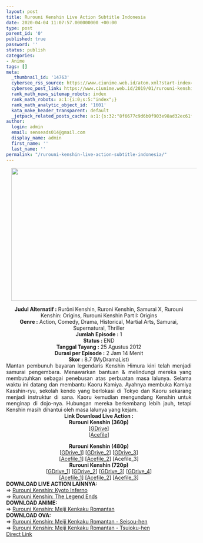 ```yaml
---
layout: post
title: Rurouni Kenshin Live Action Subtitle Indonesia
date: 2020-04-04 11:07:57.000000000 +00:00
type: post
parent_id: '0'
published: true
password: ''
status: publish
categories:
- Anime
tags: []
meta:
  _thumbnail_id: '14763'
  cyberseo_rss_source: https://www.ciunime.web.id/atom.xml?start-index=751&max-results=150
  cyberseo_post_link: https://www.ciunime.web.id/2019/01/rurouni-kenshin-live-action-subtitle.html
  rank_math_news_sitemap_robots: index
  rank_math_robots: a:1:{i:0;s:5:"index";}
  rank_math_analytic_object_id: '1601'
  kata_make_header_transparent: default
  _jetpack_related_posts_cache: a:1:{s:32:"8f6677c9d6b0f903e98ad32ec61f8deb";a:2:{s:7:"expires";i:1655337241;s:7:"payload";a:0:{}}}
author:
  login: admin
  email: senseads014@gmail.com
  display_name: admin
  first_name: ''
  last_name: ''
permalink: "/rurouni-kenshin-live-action-subtitle-indonesia/"
---
```

<div class="separator" style="clear: both; text-align: center;"><a href="https://2.bp.blogspot.com/-VtK3en8hr5I/XFM7vY1r3iI/AAAAAAAAJUg/6tP5ZrdehQsWRfYwpVnSk_w1J_Hajqc2ACLcBGAs/s1600/Rurouni%2BKenshin.jpg" imageanchor="1" style="margin-left: 1em; margin-right: 1em;"><img border="0" data-original-height="720" data-original-width="1280" height="360" src="{{ site.baseurl }}/assets/2020/04/Rurouni%2BKenshin.jpg" width="640" /></a></div>
<p>
<div style="text-align: center;"><b>Judul</b><b><b> Alternatif</b> :</b> Rurōni Kenshin, Ruroni Kenshin, Samurai X, Rurouni Kenshin: Origins, Rurouni Kenshin Part I: Origins</div>
<div style="text-align: center;"><b><b>Genre :</b></b> Action, Comedy, Drama, Historical, Martial Arts, Samurai, Supernatural, Thriller</div>
<div style="text-align: center;"><b>Jumlah Episode :</b> 1<br /><b>Status :&nbsp;</b>END<br /><b>Tanggal Tayang :</b> 25 Agustus 2012<br /><b>Durasi per Episode :</b> 2 Jam 14 Menit</div>
<div style="text-align: center;"><b>Skor :</b> 8.7 (MyDramaList)</div>
<div style="text-align: center;"></div>
<div style="text-align: justify;">Mantan pembunuh bayaran legendaris Kenshin Himura kini telah menjadi samurai pengembara. Menawarkan bantuan &amp; melindungi mereka yang membutuhkan sebagai penebusan atas perbuatan masa lalunya. Selama waktu ini datang dan membantu Kaoru Kamiya. Ayahnya membuka Kamiya Kasshin-ryu, sekolah kendo yang berlokasi di Tokyo dan Kaoru sekarang menjadi instruktur di sana. Kaoru kemudian mengundang Kenshin untuk menginap di dojo-nya. Hubungan mereka berkembang lebih jauh, tetapi Kenshin masih dihantui oleh masa lalunya yang kejam.</div>
<div style="text-align: justify;"></div>
<div style="text-align: justify;"></div>
<div style="text-align: center;"><b>Link Download Live Action :</b></div>
<div style="text-align: center;"><b>Rurouni Kenshin (360p)</b><br />[<a href="https://drive.google.com/uc?id=1g16PNO1WpLBtbcTV9WCo0w-LoFasmHdz" target="_blank" rel="noopener">GDrive</a>]<br />[<a href="https://acefile.co/f/15205708/doramaindo-idrurouni-kenshin-2012-bluray-360p-rar" target="_blank" rel="noopener">Acefile</a>]</p>
</div>
<div style="text-align: center;"><b>Rurouni Kenshin (480p)</b><br />[<a href="https://drive.google.com/uc?id=1pzPFyfgF2zoe2la2tt_3VDOSL_-YNdBl" target="_blank" rel="noopener">GDrive_1</a>] [<a href="https://drive.google.com/uc?id=1zKr4ECO4pfeZneu3gNZ-AdIFfVNVbidA" target="_blank" rel="noopener">GDrive_2</a>] [<a href="https://drive.google.com/uc?id=1Qb9gv_v2p5UUq06Oz8NC8ya6UU0CYCLe" target="_blank" rel="noopener">GDrive_3</a>]<br />[<a href="https://acefile.co/f/9725166/kusonime-kenshin-la-2012-bd-480p-rar" target="_blank" rel="noopener">Acefile_1</a>] [<a href="https://acefile.co/f/10363079/batchindo_kenshin-la-2012-bd-480p-rar" target="_blank" rel="noopener">Acefile_2</a>] [Acefile_3]</div>
<div style="text-align: center;"><b>Rurouni Kenshin (720p)</b><br />[<a href="https://drive.google.com/uc?id=1djas04FKpa7biCz3ncbHhGDdwg1MalAa" target="_blank" rel="noopener">GDrive_1</a>] [<a href="https://drive.google.com/uc?id=1i_sdm0a1DPUplNEvdkoZBsvI0EdXfgdS" target="_blank" rel="noopener">GDrive_2</a>] [<a href="https://drive.google.com/uc?id=1WwvBtVP4lAM1L0Re82OnuZJVcfOVK85U" target="_blank" rel="noopener">GDrive_3</a>] [<a href="https://drive.google.com/uc?id=1NgcB-dQtGwwe8QRHOY6VvtGTh3_JDMWj" target="_blank" rel="noopener">GDrive_4</a>]<br />[<a href="https://acefile.co/f/9725170/kusonime-kenshin-la-2012-bd-720p-rar" target="_blank" rel="noopener">Acefile_1</a>] [<a href="https://acefile.co/f/15205707/doramaindo-idrurouni-kenshin-2012-bluray-720p-rar" target="_blank" rel="noopener">Acefile_2</a>] [<a href="https://acefile.co/f/10363095/batchindo_kenshin-la-2012-bd-720p-rar" target="_blank" rel="noopener">Acefile_3</a>]
<div style="text-align: left;"></div>
<div style="text-align: left;"></div>
<div style="text-align: left;"><b>DOWNLOAD LIVE ACTION LAINNYA:</b></div>
<div style="text-align: left;"></div>
<div style="text-align: left;">=&gt;&nbsp;<a href="https://www.ciunime.web.id/2019/01/rurouni-kenshin-kyoto-inferno-live.html" target="_blank" rel="noopener">Rurouni Kenshin: Kyoto Inferno</a></div>
<div style="text-align: left;">=&gt;&nbsp;<a href="https://www.ciunime.web.id/2019/01/rurouni-kenshin-legend-ends-live-action.html" target="_blank" rel="noopener">Rurouni Kenshin: The Legend Ends</a></div>
<div style="text-align: left;"></div>
<div style="text-align: left;"><b>DOWNLOAD ANIME:</b></div>
<div style="text-align: left;"></div>
<div style="text-align: left;">=&gt;&nbsp;<a href="https://www.ciunime.web.id/2019/07/rurouni-kenshin-meiji-kenkaku-romantan.html" target="_blank" rel="noopener">Rurouni Kenshin: Meiji Kenkaku Romantan</a></div>
<div style="text-align: left;"></div>
<div style="text-align: left;"><b>DOWNLOAD OVA:</b></div>
<div style="text-align: left;"></div>
<div style="text-align: left;">=&gt;&nbsp;<a href="https://www.ciunime.web.id/2020/04/rurouni-kenshin-meiji-kenkaku-romantan.html" target="_blank" rel="noopener">Rurouni Kenshin: Meiji Kenkaku Romantan - Seisou-hen</a></div>
<div style="text-align: left;">=&gt;&nbsp;<a href="https://www.ciunime.web.id/2020/04/rurouni-kenshin-meiji-kenkaku-romantan_4.html" target="_blank" rel="noopener">Rurouni Kenshin: Meiji Kenkaku Romantan - Tsuioku-hen</a></div>
<div style="text-align: left;"></div>
</div>
<link rel="stylesheet" href="https://cdnjs.cloudflare.com/ajax/libs/font-awesome/4.7.0/css/font-awesome.min.css" />
<div class="divbtn"> <a href="https://handymansurrender.com/fihup8buzv?key=94550f7ce39444073321dde3b8782f97" class="btn"><i class="fa fa-download"></i> Direct Link</a> </div>
